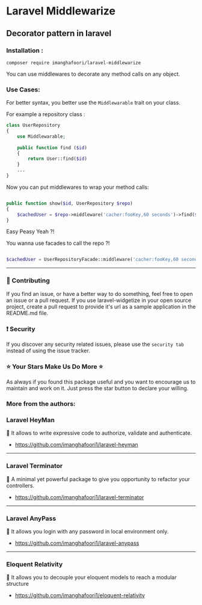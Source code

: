 # Laravel Middlewarize

## Decorator pattern in laravel


### Installation : 

```
composer require imanghafoori/laravel-middlewarize
```

You can use middlewares to decorate any method calls on any object.

### Use Cases:

For better syntax, you better use the `Middlewarable` trait on your class.

For example a repository class :

```php
class UserRepository
{
    use Middlewarable;
    
    public function find ($id) 
    {
        return User::find($id)
    }
    ...
}

```

Now you can put middlewares to wrap your method calls:

```php

public function show($id, UserRepository $repo)
{
    $cachedUser = $repo->middleware('cacher:fooKey,60 seconds')->find($id);
}

```

Easy Peasy Yeah ?!

You wanna use facades to call the repo ?!

```php

$cachedUser = UserRepositoryFacade::middleware('cacher:fooKey,60 seconds')->find($id);

```

--------------------

### :raising_hand: Contributing 
If you find an issue, or have a better way to do something, feel free to open an issue or a pull request.
If you use laravel-widgetize in your open source project, create a pull request to provide it's url as a sample application in the README.md file. 


### :exclamation: Security
If you discover any security related issues, please use the `security tab` instead of using the issue tracker.


### :star: Your Stars Make Us Do More :star:
As always if you found this package useful and you want to encourage us to maintain and work on it. Just press the star button to declare your willing.



### More from the authors:


### Laravel HeyMan

:gem: It allows to write expressive code to authorize, validate and authenticate.

- https://github.com/imanghafoori1/laravel-heyman


------------

### Laravel Terminator


 :gem: A minimal yet powerful package to give you opportunity to refactor your controllers.

- https://github.com/imanghafoori1/laravel-terminator


------------

### Laravel AnyPass

:gem: It allows you login with any password in local environment only.

- https://github.com/imanghafoori1/laravel-anypass

------------

### Eloquent Relativity

:gem: It allows you to decouple your eloquent models to reach a modular structure

- https://github.com/imanghafoori1/eloquent-relativity
